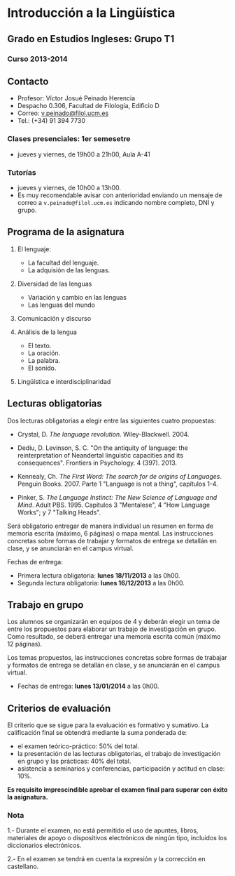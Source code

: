 # Introducción a la Lingüística
## Grado en Estudios Ingleses: Grupo T1
### Curso 2013-2014 


## Contacto

- Profesor: Víctor Josué Peinado Herencia
- Despacho 0.306, Facultad de Filología, Edificio D
- Correo: v.peinado@filol.ucm.es
- Tel.: (+34) 91 394 7730 

### Clases presenciales: 1er semesetre 

- jueves y viernes, de 19h00 a 21h00, Aula A-41 
 
### Tutorías

- jueves y viernes, de 10h00 a 13h00.
- Es muy recomendable avisar con anterioridad enviando un mensaje de correo a `v.peinado@filol.ucm.es` indicando nombre completo, DNI y grupo.


## Programa de la asignatura

1. El lenguaje: 

    - La facultad del lenguaje.
    - La adquisión de las lenguas.

2. Diversidad de las lenguas

    - Variación y cambio en las lenguas
    - Las lenguas del mundo

3. Comunicación y discurso

4. Análisis de la lengua

    - El texto.
    - La oración.
    - La palabra.
    - El sonido.

5. Lingüística e interdisciplinaridad


## Lecturas obligatorias

Dos lecturas obligatorias a elegir entre las siguientes cuatro propuestas:

- Crystal, D. *The language revolution*. Wiley-Blackwell. 2004.

- Dediu, D. Levinson, S. C. "On the antiquity of language: the reinterpretation of Neandertal linguistic capacities and its consequences". Frontiers in Psychology. 4 (397). 2013. 

- Kennealy, Ch. *The First Word: The search for de origins of Languages*. Penguin Books. 2007. Parte 1 "Language is not a thing", capítulos 1-4.

- Pinker, S. *The Language Instinct: The New Science of Language and Mind*. Adult PBS. 1995. Capítulos 3 "Mentalese", 4 "How Language Works"; y 7 "Talking Heads".

Será obligatorio entregar de manera individual un resumen en forma de memoria escrita (máximo, 6 páginas) o mapa mental. Las instrucciones concretas sobre formas de trabajar y formatos de entrega se detallán en clase, y se anunciarán en el campus virtual.

Fechas de entrega:

- Primera lectura obligatoria: **lunes 18/11/2013** a las 0h00.
- Segunda lectura obligatoria: **lunes 16/12/2013** a las 0h00.


## Trabajo en grupo

Los alumnos se organizarán en equipos de 4 y deberán elegir un tema de entre los propuestos para elaborar un trabajo de investigación en grupo. Como resultado, se deberá entregar una memoria escrita común (máximo 12 páginas). 

Los temas propuestos, las instrucciones concretas sobre formas de trabajar y formatos de entrega se detallán en clase, y se anunciarán en el campus virtual.

- Fechas de entrega: **lunes 13/01/2014** a las 0h00.


## Criterios de evaluación

El criterio que se sigue para la evaluación es formativo y sumativo. La calificación final se obtendrá mediante la suma ponderada de:

- el examen teórico-práctico: 50% del total.
- la presentación de las lecturas obligatorias, el trabajo de investigación en grupo y las prácticas: 40% del total.
- asistencia a seminarios y conferencias, participación y actitud en clase: 10%. 


**Es requisito imprescindible aprobar el examen final para superar con éxito la asignatura.**


### Nota

1.- Durante el examen, no está permitido el uso de apuntes, libros, materiales de apoyo o dispositivos electrónicos de ningún tipo, incluidos los diccionarios electrónicos.

2.- En el examen se tendrá en cuenta la expresión y la corrección en castellano.



